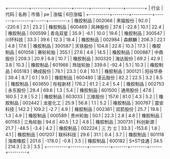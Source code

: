 +----------+--------+----------+-------+--------+------+---------+
|   行业   |  代码  |   名称   | 市值  |   pe   | 涨幅 | 6日涨幅 |
+----------+--------+----------+-------+--------+------+---------+
| 橡胶制品 | 002068 | 黑猫股份 | 92.0  | -220.6 | 2.1  |  23.2   |
| 橡胶制品 | 600469 | 风神股份 | 37.6  | -22.8  | 10.1 |  22.4   |
| 橡胶制品 | 000599 | 青岛双星 | 35.9  |  -6.1  | 10.0 |  19.6   |
| 橡胶制品 | 300547 | 川环科技 | 33.3  |  39.6  | 12.3 |  18.4   |
| 橡胶制品 | 002984 |  森麒麟  | 206.3 |  22.1  | 4.8  |  17.6   |
| 橡胶制品 | 300587 | 天铁股份 | 104.8 |  22.6  | 10.3 |  17.3   |
| 橡胶制品 | 601058 | 赛轮轮胎 | 355.1 |  27.6  | 4.6  |  14.5   |
| 橡胶制品 | 000887 | 中鼎股份 | 209.3 |  20.9  | 6.8  |  10.7   |
| 橡胶制品 | 300320 | 海达股份 | 69.2  |  42.9  | 3.8  |  10.3   |
| 橡胶制品 | 601966 | 玲珑轮胎 | 339.6 | -92.4  | 5.1  |  10.3   |
| 橡胶制品 | 605183 | 确成股份 | 78.1  |  23.3  | 0.8  |  10.1   |
| 橡胶制品 | 300121 | 阳谷华泰 | 39.4  |  8.7   | 0.1  |   9.0   |
| 橡胶制品 | 600480 | 凌云股份 | 82.2  |  22.5  | 3.2  |   8.5   |
| 橡胶制品 | 603650 | 彤程新材 | 176.2 |  61.2  | 2.4  |   5.4   |
| 橡胶制品 | 002753 | 永东股份 | 29.4  |  69.6  | 1.3  |   5.4   |
| 橡胶制品 | 601500 | 通用股份 | 47.6  | 160.5  | 2.8  |   5.2   |
| 橡胶制品 | 603033 | 三维股份 | 157.6 |  81.0  | 4.3  |   5.2   |
| 橡胶制品 | 002442 | 龙星化工 | 25.9  |  56.8  | 1.1  |   5.2   |
| 橡胶制品 | 300767 | 震安科技 | 142.2 | 109.2  | -2.7 |   4.9   |
| 橡胶制品 | 002381 | 双箭股份 | 25.7  |  19.8  | 1.3  |   4.9   |
| 橡胶制品 | 000589 | 贵州轮胎 | 50.1  |  22.3  | 2.8  |   4.8   |
| 橡胶制品 | 601163 | 三角轮胎 | 94.6  |  40.5  | 1.2  |   4.8   |
| 橡胶制品 | 300731 | 科创新源 | 21.7  | -48.5  | -3.4 |   4.2   |
| 橡胶制品 | 002224 | 三 力 士 | 33.3  | -153.6 | 1.8  |   4.1   |
| 橡胶制品 | 001207 | 联科科技 | 29.6  |  31.1  | 0.4  |   3.7   |
| 橡胶制品 | 601118 | 海南橡胶 | 201.6 | -178.0 | -0.8 |   3.5   |
| 橡胶制品 | 600182 | S*ST佳通 | 34.5  | 214.3  | 2.3  |   3.5   |
+----------+--------+----------+-------+--------+------+---------+

